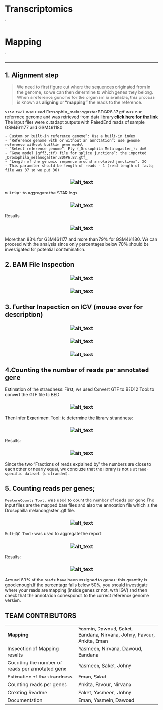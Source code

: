 # Transcriptomics

`

# Mapping

`
***
## 1. Alignment step


> We need to first figure out where the sequences originated from in the genome, so we can then determine to which genes they belong. \
> When a reference genome for the organism is available, this process is known as **aligning** or **“mapping”** the reads to the reference. 

```STAR tool``` was used 
Drosophila_melanogaster.BDGP6.87.gtf was our reference genome and was retrieved from data library
**[click here for the link](https://zenodo.org/record/4541751/files/Drosophila_melanogaster.BDGP6.87.gtf)**
 The input files were cutadapt outputs with PairedEnd reads of sample GSM461177 and GSM461180
 
    - Custom or built-in reference genome”: Use a built-in index
    - “Reference genome with or without an annotation”: use genome reference without builtin gene-model
    - “Select reference genome”: Fly (_Drosophila Melanogaster_): dm6 
    - “Gene model (gff3,gtf) file for splice junctions”: the imported _Drosophila_melanogaster.BDGP6.87.gtf_
    - “Length of the genomic sequence around annotated junctions”: 36
    - This parameter should be length of reads - 1 (read length of fastq file was 37 so we put 36)
      
 <h3 align="center">
 
 ![alt_text](output/1.jpg) 
 
</h3>
    
 ```MultiQC```: to aggregate the STAR logs
 
 <h3 align="center">
 
 ![alt_text](output/2.png)

</h3>
    
 Results
 <h3 align="center">
 
 ![alt_text](output/3.png)

</h3>
    
 More than 83% for GSM461177 and more than 79% for GSM461180. We can proceed with the analysis since only percentages below 70% should be investigated for potential contamination.
## 2. BAM File Inspection

<h3 align="center">
 
 ![alt_text](output/4.png "GSM461177")
 
 </h3>
 
<h3 align="center">
 
 ![alt_text](output/5.png "GSM461180")
 
  </h3>
    
## 3. Further Inspection on IGV (mouse over for description)

<h3 align="center">
 
   ![alt_text](output/6.png "Zoom onto Chr4 loci on IGV")

 </h3>

<h3 align="center">
 
 ![alt_text](output/7.png "Display on local IGV")
 
</h3>

<h3 align="center">
 
 ![alt_text](output/8.png "IGV panel")

</h3>
    
## 4.Counting the number of reads per annotated gene
Estimation of the strandness:
First, we used Convert GTF to BED12 Tool: to convert the GTF file to BED

<h3 align="center">
 
 ![alt_text](output/15.jpg)
 
 </h3>
    
Then Infer Experiment Tool: to determine the library strandness:

<h3 align="center">
 
![alt_text](output/16.jpg)

</h3>
    
Results: 

<h3 align="center">
 
 ![alt_text](output/17.jpg)
 
 </h3>
    
Since the two “Fractions of reads explained by” the numbers are close to each other or nearly equal, we conclude that the library is not a ```strand-specific dataset (unstranded).```
## 5. Counting reads per genes;
```FeatureCounts Tool:``` was used to count the number of reads per gene
The input files are the mapped bam files and also the annotation file which is the Drosophilla melanongaster .gtf file.

<h3 align="center">
 
 ![alt_text](output/18.jpg)
 
 </h3>
    
 ```MultiQC Tool:``` was used to aggregate the report

<h3 align="center">
 
 ![alt_text](output/19.jpg)
 
 </h3>
Results:

<h3 align="center">
 
 ![alt_text](output/20.png)
 
  </h3>
    
Around 63% of the reads have been assigned to genes: this quantity is good enough.If the percentage falls below 50%, you should investigate where your reads are mapping (inside genes or not, with IGV) and then check that the annotation corresponds to the correct reference genome version.

<h2> TEAM CONTRIBUTORS </h2>
<table>
  <tr>
   <td><strong>Mapping</strong>
   </td>
   <td>Yasmin, Dawoud, Saket, Bandana, Nirvana, Johny, Favour, Ankita, Eman
   </td>
  </tr>
  <tr>
   <td>Inspection of Mapping results
   </td>
   <td>Yasmeen, Nirvana, Dawoud, Bandana
   </td>
  </tr>
  <tr>
   <td>Counting the number of reads per annotated gene
   </td>
   <td>Yasmeen, Saket, Johny
   </td>
  </tr>
  <tr>
   <td>Estimation of the strandness
   </td>
   <td>Eman, Saket
   </td>
  </tr>
  <tr>
   <td>
Counting reads per genes


   </td>
   <td>Ankita, Favour, Nirvana
   </td>
  </tr>
  <tr>
   <td>
Creating Readme


   </td>
   <td>Saket, Yasmeen, Johny
   </td>
  </tr>
  <tr>
   <td>
Documentation


   </td>
   <td>Eman, Yasmein, Dawoud
   </td>
  </tr>
</table>



